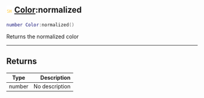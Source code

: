 ## ![shared](../../.gitbook/assets/shared.png) [Color](color):normalized

```lua
number Color:normalized()
```

Returns the normalized color

------
## Returns

| Type   | Description |
| ------ | ----------: |
| number | No description |


